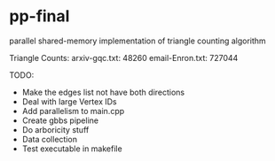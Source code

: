 # pp-final
parallel shared-memory implementation of triangle counting algorithm

Triangle Counts:
arxiv-gqc.txt: 48260
email-Enron.txt: 727044

TODO:
- Make the edges list not have both directions
- Deal with large Vertex IDs
- Add parallelism to main.cpp
- Create gbbs pipeline
- Do arboricity stuff
- Data collection
- Test executable in makefile
